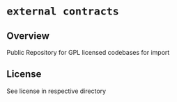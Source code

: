 # `external contracts`

## Overview

Public Repository for GPL licensed codebases for import

## License

See license in respective directory
